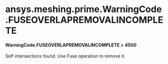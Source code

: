 # ansys.meshing.prime.WarningCode.FUSEOVERLAPREMOVALINCOMPLETE



#### WarningCode.FUSEOVERLAPREMOVALINCOMPLETE *= 4500*

Self intersections found. Use Fuse operation to remove it.

<!-- !! processed by numpydoc !! -->
